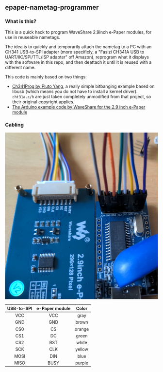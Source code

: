 ## epaper-nametag-programmer

### What is this?

This is a quick hack to program WaveShare 2.9inch e-Paper modules,
for use in reuseable nametags.

The idea is to quickly and temporarily attach the nametag to a PC with
an CH341 USB-to-SPI adapter (more specificly, a "Fasizi CH341A USB to
UART/IIC/SPI/TTL/ISP adapter" off Amazon), reprogram what it displays
with the software in this repo, and then deattach it until it is
reused with a different name.

This code is mainly based on two things:
* [Ch341Prog by Pluto Yang](https://github.com/setarcos/ch341prog), a really simple bitbanging example based on libusb (which means you do not have to install a kernel driver). `cht31a.c/h` are just taken completely unmodified from that project, so their original copyright applies.
* [The Arduino example code by WaveShare for the 2.9 inch e-Paper module](https://github.com/waveshare/e-Paper/tree/master/Arduino/epd2in9_V2)

### Cabling

![Image showing how to cable the e-Paper module to the USB-to-SPI/GPIO-adapter](./cabling.jpg)

| USB-to-SPI | e-Paper module | Color  |
| :--------: | :------------: | :----: |
| VCC        | VCC            | gray   |
| GND        | GND            | brown  |
| CS0        | CS             | orange |
| CS1        | DC             | green  |
| CS2        | RST            | white  |
| SCK        | CLK            | yellow |
| MOSI       | DIN            | blue   |
| MISO       | BUSY           | purple |

